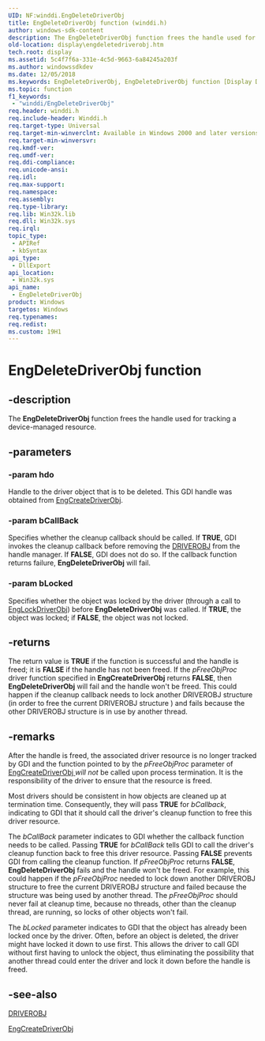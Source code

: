 ```yaml
---
UID: NF:winddi.EngDeleteDriverObj
title: EngDeleteDriverObj function (winddi.h)
author: windows-sdk-content
description: The EngDeleteDriverObj function frees the handle used for tracking a device-managed resource.
old-location: display\engdeletedriverobj.htm
tech.root: display
ms.assetid: 5c4f7f6a-331e-4c5d-9663-6a84245a203f
ms.author: windowssdkdev
ms.date: 12/05/2018
ms.keywords: EngDeleteDriverObj, EngDeleteDriverObj function [Display Devices], display.engdeletedriverobj, gdifncs_6aada185-b1c4-4b55-9bc0-cc89d0bc67d4.xml, winddi/EngDeleteDriverObj
ms.topic: function
f1_keywords: 
 - "winddi/EngDeleteDriverObj"
req.header: winddi.h
req.include-header: Winddi.h
req.target-type: Universal
req.target-min-winverclnt: Available in Windows 2000 and later versions of the Windows operating systems.
req.target-min-winversvr: 
req.kmdf-ver: 
req.umdf-ver: 
req.ddi-compliance: 
req.unicode-ansi: 
req.idl: 
req.max-support: 
req.namespace: 
req.assembly: 
req.type-library: 
req.lib: Win32k.lib
req.dll: Win32k.sys
req.irql: 
topic_type:
 - APIRef
 - kbSyntax
api_type:
 - DllExport
api_location:
 - Win32k.sys
api_name:
 - EngDeleteDriverObj
product: Windows
targetos: Windows
req.typenames: 
req.redist: 
ms.custom: 19H1
---
```


# EngDeleteDriverObj function


## -description


The <b>EngDeleteDriverObj</b> function frees the handle used for tracking a device-managed resource.


## -parameters




### -param hdo

Handle to the driver object that is to be deleted. This GDI handle was obtained from <a href="https://docs.microsoft.com/windows/desktop/api/winddi/nf-winddi-engcreatedriverobj">EngCreateDriverObj</a>.


### -param bCallBack

Specifies whether the cleanup callback should be called. If <b>TRUE</b>, GDI invokes the cleanup callback before removing the <a href="https://docs.microsoft.com/windows/desktop/api/winddi/ns-winddi-_driverobj">DRIVEROBJ</a> from the handle manager. If <b>FALSE</b>, GDI does not do so. If the callback function returns failure, <b>EngDeleteDriverObj</b> will fail.


### -param bLocked

Specifies whether the object was locked by the driver (through a call to <a href="https://docs.microsoft.com/windows/desktop/api/winddi/nf-winddi-englockdriverobj">EngLockDriverObj</a>) before <b>EngDeleteDriverObj</b> was called. If <b>TRUE</b>, the object was locked; if <b>FALSE</b>, the object was not locked.


## -returns



The return value is <b>TRUE</b> if the function is successful and the handle is freed; it is <b>FALSE</b> if the handle has not been freed. If the <i>pFreeObjProc</i> driver function specified in <b>EngCreateDriverObj</b> returns <b>FALSE</b>, then <b>EngDeleteDriverObj</b> will fail and the handle won't be freed. This could happen if the cleanup callback needs to lock another DRIVEROBJ structure (in order to free the current DRIVEROBJ structure ) and fails because the other DRIVEROBJ structure is in use by another thread.




## -remarks



After the handle is freed, the associated driver resource is no longer tracked by GDI and the function pointed to by the <i>pFreeObjProc</i> parameter of <a href="https://docs.microsoft.com/windows/desktop/api/winddi/nf-winddi-engcreatedriverobj">EngCreateDriverObj </a><i>will not</i> be called upon process termination. It is the responsibility of the driver to ensure that the resource is freed.

Most drivers should be consistent in how objects are cleaned up at termination time. Consequently, they will pass <b>TRUE</b> for <i>bCallback</i>, indicating to GDI that it should call the driver's cleanup function to free this driver resource.

The <i>bCallBack</i> parameter indicates to GDI whether the callback function needs to be called. Passing <b>TRUE</b> for <i>bCallBack</i> tells GDI to call the driver's cleanup function back to free this driver resource. Passing <b>FALSE</b> prevents GDI from calling the cleanup function. If <i>pFreeObjProc</i> returns <b>FALSE</b>, <b>EngDeleteDriverObj</b> fails and the handle won't be freed. For example, this could happen if the <i>pFreeObjProc</i> needed to lock down another DRIVEROBJ structure to free the current DRIVEROBJ structure and failed because the structure was being used by another thread. The <i>pFreeObjProc</i> should never fail at cleanup time, because no threads, other than the cleanup thread, are running, so locks of other objects won't fail.

The <i>bLocked</i> parameter indicates to GDI that the object has already been locked once by the driver. Often, before an object is deleted, the driver might have locked it down to use first. This allows the driver to call GDI without first having to unlock the object, thus eliminating the possibility that another thread could enter the driver and lock it down before the handle is freed.




## -see-also




<a href="https://docs.microsoft.com/windows/desktop/api/winddi/ns-winddi-_driverobj">DRIVEROBJ</a>



<a href="https://docs.microsoft.com/windows/desktop/api/winddi/nf-winddi-engcreatedriverobj">EngCreateDriverObj</a>
 

 

